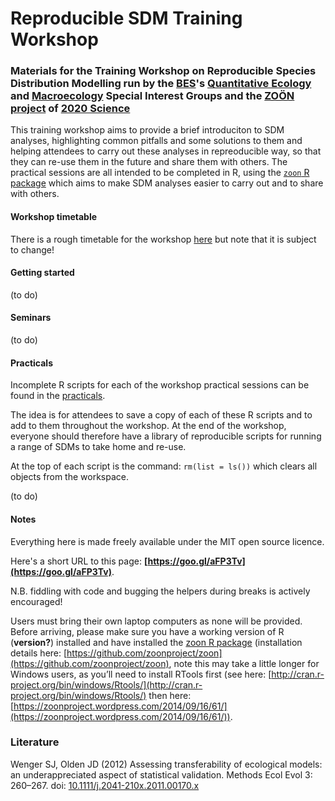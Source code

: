 # Reproducible SDM Training Workshop
### Materials for the Training Workshop on Reproducible Species Distribution Modelling run by the [BES](http://www.britishecologicalsociety.org/)'s [Quantitative Ecology](http://www.britishecologicalsociety.org/getting-involved/special-interest-groups/quantitative-ecology) and [Macroecology](http://www.britishecologicalsociety.org/getting-involved/special-interest-groups/macroecology) Special Interest Groups and the [ZOӦN project](https://zoonproject.wordpress.com) of [2020 Science](http://www.2020science.net)

This training workshop aims to provide a brief introduciton to SDM analyses, highlighting common pitfalls and some solutions to them and helping attendees to carry out these analyses in repreoducible way, so that they can re-use them in the future and share them with others.
The practical sessions are all intended to be completed in R, using the [`zoon` R package](https://github.com/zoonproject/zoon) which aims to make SDM analyses easier to carry out and to share with others.


#### Workshop timetable

There is a rough timetable for the workshop [here](https://github.com/goldingn/repro_sdm_wkshp/blob/master/timetable/timetable.md) but note that it is subject to change!

#### Getting started

(to do)

#### Seminars

(to do)

#### Practicals

Incomplete R scripts for each of the workshop practical sessions can be found in the [practicals](folder).

The idea is for attendees to save a copy of each of these R scripts and to add to them throughout the workshop.
At the end of the workshop, everyone should therefore have a library of reproducible scripts for running a range of SDMs to take home and re-use.

At the top of each script is the command: `rm(list = ls())`  which clears all objects from the workspace.

(to do) 

#### Notes

Everything here is made freely available under the MIT open source licence.

Here's a short URL to this page: **[https://goo.gl/aFP3Tv](https://goo.gl/aFP3Tv)**.

N.B. fiddling with code and bugging the helpers during breaks is actively encouraged!

Users must bring their own laptop computers as none will be provided. Before arriving, please make sure you have a working version of R (**version?**) installed and have installed the [zoon R package](https://github.com/zoonproject/zoon) (installation details here: [https://github.com/zoonproject/zoon](https://github.com/zoonproject/zoon), note this may take a little longer for Windows users, as you’ll need to install RTools first (see here: [http://cran.r-project.org/bin/windows/Rtools/](http://cran.r-project.org/bin/windows/Rtools/) then here: [https://zoonproject.wordpress.com/2014/09/16/61/](https://zoonproject.wordpress.com/2014/09/16/61/)).


### Literature

Wenger SJ, Olden JD (2012) Assessing transferability of ecological models: an underappreciated aspect of statistical validation. Methods Ecol Evol 3: 260–267. doi: [10.1111/j.2041-210x.2011.00170.x](http://onlinelibrary.wiley.com/doi/10.1111/j.2041-210X.2011.00170.x/abstract)

